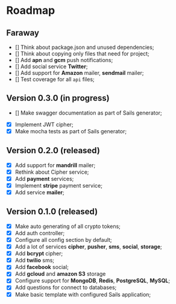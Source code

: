 # Roadmap

## Faraway

- [] Think about package.json and unused dependencies;
- [] Think about copying only files that need for project;
- [] Add **apn** and **gcm** push notifications;
- [] Add social service **Twitter**;
- [] Add support for **Amazon** mailer, **sendmail** mailer;
- [] Test coverage for all `api` files;

## Version 0.3.0 (in progress)

- [] Make swagger documentation as part of Sails generator;
- [x] Implement JWT cipher;
- [x] Make mocha tests as part of Sails generator;

## Version 0.2.0 (released)

- [x] Add support for **mandrill** mailer;
- [x] Rethink about Cipher service;
- [x] Add **payment** services;
- [x] Implement **stripe** payment service;
- [x] Add service **mailer**;

## Version 0.1.0 (released)
- [x] Make auto generating of all crypto tokens;
- [x] Add auth controller;
- [x] Configure all config section by default;
- [x] Add a lot of services **cipher**, **pusher**, **sms**, **social**, **storage**;
- [x] Add **bcrypt** cipher;
- [x] Add **twilio** sms;
- [x] Add **facebook** social;
- [x] Add **gcloud** and **amazon S3** storage
- [x] Configure support for **MongoDB**, **Redis**, **PostgreSQL**, **MySQL**;
- [x] Add questions for connect to databases;
- [x] Make basic template with configured Sails application;
